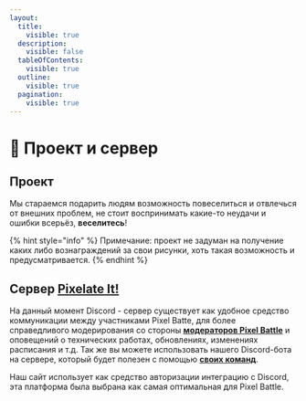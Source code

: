 ```yaml
---
layout:
  title:
    visible: true
  description:
    visible: false
  tableOfContents:
    visible: true
  outline:
    visible: true
  pagination:
    visible: true
---
```


# 📌 Проект и сервер

## Проект

Мы стараемся подарить людям возможность повеселиться и отвлечься от внешних проблем, не стоит воспринимать какие-то неудачи и ошибки всерьёз, **веселитесь**!

{% hint style="info" %}
Примечание: проект не задуман на получение каких либо вознаграждений за свои рисунки, хоть такая возможность и предусматривается.
{% endhint %}

## Сервер [Pixelate It!](https://discord.gg/XBPyGUv3DT)

На данный момент Discord - сервер существует как удобное средство коммуникации между участниками Pixel Batte, для более справедливого модерирования со стороны [**модераторов Pixel Battle**](moderators.md#main) и оповещений о технических работах, обновлениях, изменениях расписания и т.д. Так же вы можете использовать нашего Discord-бота на сервере, который будет полезен с помощью [**своих команд**](bot-pixelbattle/#commands).

Наш сайт использует как средство авторизации интеграцию с Discord, эта платформа была выбрана как самая оптимальная для Pixel Battle.
